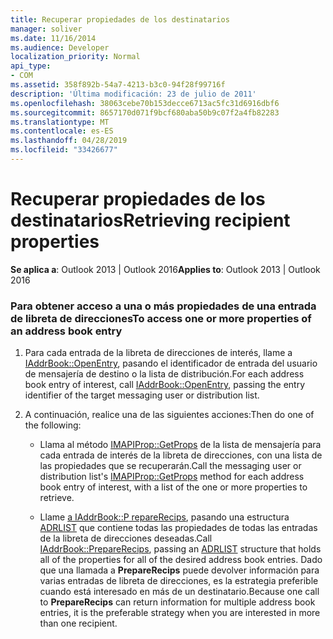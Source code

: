 ```yaml
---
title: Recuperar propiedades de los destinatarios
manager: soliver
ms.date: 11/16/2014
ms.audience: Developer
localization_priority: Normal
api_type:
- COM
ms.assetid: 358f892b-54a7-4213-b3c0-94f28f99716f
description: 'Última modificación: 23 de julio de 2011'
ms.openlocfilehash: 38063cebe70b153decce6713ac5fc31d6916dbf6
ms.sourcegitcommit: 8657170d071f9bcf680aba50b9c07f2a4fb82283
ms.translationtype: MT
ms.contentlocale: es-ES
ms.lasthandoff: 04/28/2019
ms.locfileid: "33426677"
---
```

# <a name="retrieving-recipient-properties"></a><span data-ttu-id="b48ff-103">Recuperar propiedades de los destinatarios</span><span class="sxs-lookup"><span data-stu-id="b48ff-103">Retrieving recipient properties</span></span>
  
<span data-ttu-id="b48ff-104">**Se aplica a**: Outlook 2013 | Outlook 2016</span><span class="sxs-lookup"><span data-stu-id="b48ff-104">**Applies to**: Outlook 2013 | Outlook 2016</span></span> 
  
### <a name="to-access-one-or-more-properties-of-an-address-book-entry"></a><span data-ttu-id="b48ff-105">Para obtener acceso a una o más propiedades de una entrada de libreta de direcciones</span><span class="sxs-lookup"><span data-stu-id="b48ff-105">To access one or more properties of an address book entry</span></span>
  
1. <span data-ttu-id="b48ff-106">Para cada entrada de la libreta de direcciones de interés, llame a [IAddrBook::OpenEntry](iaddrbook-openentry.md), pasando el identificador de entrada del usuario de mensajería de destino o la lista de distribución.</span><span class="sxs-lookup"><span data-stu-id="b48ff-106">For each address book entry of interest, call [IAddrBook::OpenEntry](iaddrbook-openentry.md), passing the entry identifier of the target messaging user or distribution list.</span></span>
    
2. <span data-ttu-id="b48ff-107">A continuación, realice una de las siguientes acciones:</span><span class="sxs-lookup"><span data-stu-id="b48ff-107">Then do one of the following:</span></span>
    
   - <span data-ttu-id="b48ff-108">Llama al método [IMAPIProp::GetProps](imapiprop-getprops.md) de la lista de mensajería para cada entrada de interés de la libreta de direcciones, con una lista de las propiedades que se recuperarán.</span><span class="sxs-lookup"><span data-stu-id="b48ff-108">Call the messaging user or distribution list's [IMAPIProp::GetProps](imapiprop-getprops.md) method for each address book entry of interest, with a list of the one or more properties to retrieve.</span></span> 
    
   - <span data-ttu-id="b48ff-109">Llame [a IAddrBook::P repareRecips](iaddrbook-preparerecips.md), pasando una estructura [ADRLIST](adrlist.md) que contiene todas las propiedades de todas las entradas de la libreta de direcciones deseadas.</span><span class="sxs-lookup"><span data-stu-id="b48ff-109">Call [IAddrBook::PrepareRecips](iaddrbook-preparerecips.md), passing an [ADRLIST](adrlist.md) structure that holds all of the properties for all of the desired address book entries.</span></span> <span data-ttu-id="b48ff-110">Dado que una llamada a **PrepareRecips** puede devolver información para varias entradas de libreta de direcciones, es la estrategia preferible cuando está interesado en más de un destinatario.</span><span class="sxs-lookup"><span data-stu-id="b48ff-110">Because one call to **PrepareRecips** can return information for multiple address book entries, it is the preferable strategy when you are interested in more than one recipient.</span></span> 
    


